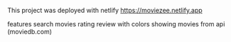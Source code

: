 This project was deployed with netlify 
https://moviezee.netlify.app

features
  search movies
  rating review with colors
  showing movies from api (moviedb.com)
